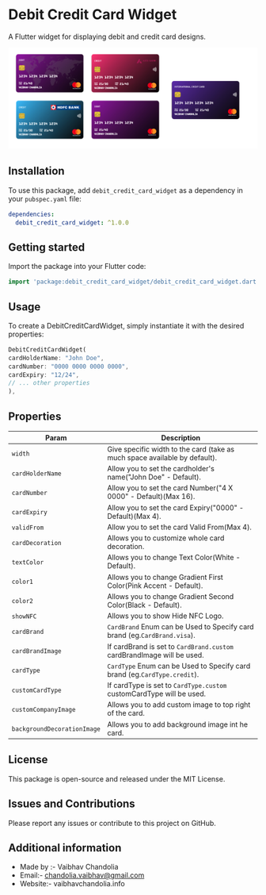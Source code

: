 # Debit Credit Card Widget

A Flutter widget for displaying debit and credit card designs.

![Example Image](https://github.com/vaibhav13062/debit_credit_card_widget/raw/master/image.png)


## Installation

To use this package, add `debit_credit_card_widget` as a dependency in your `pubspec.yaml` file:
```yaml
dependencies:
  debit_credit_card_widget: ^1.0.0
```

## Getting started
Import the package into your Flutter code:

```dart
import 'package:debit_credit_card_widget/debit_credit_card_widget.dart';
```

## Usage
To create a DebitCreditCardWidget, simply instantiate it with the desired properties:

```dart
DebitCreditCardWidget(
cardHolderName: "John Doe",
cardNumber: "0000 0000 0000 0000",
cardExpiry: "12/24",
// ... other properties
),
```

## Properties

| Param                       | Description                                                                |
|-----------------------------|----------------------------------------------------------------------------|
| `width`                     | Give specific width to the card (take as much space available by default). |
| `cardHolderName`            | Allow you to set the cardholder's name("John Doe" - Default).              |
| `cardNumber`                | Allow you to set the card Number("4 X 0000" - Default)(Max 16).            |
| `cardExpiry`                | Allow you to set the card Expiry("0000" - Default)(Max 4).                 |
| `validFrom`                 | Allow you to set the card Valid From(Max 4).                               |
| `cardDecoration`            | Allows you to customize whole card decoration.                             |
| `textColor`                 | Allows you to change Text Color(White - Default).                          |
| `color1`                    | Allows you to change Gradient First Color(Pink Accent - Default).          |
| `color2`                    | Allows you to change Gradient Second Color(Black - Default).               |
| `showNFC`                   | Allows you to show Hide NFC Logo.                                          |
| `cardBrand`                 | `CardBrand` Enum can be Used to Specify card brand (eg.`CardBrand.visa`).  |
| `cardBrandImage`            | If cardBrand is set to `CardBrand.custom` cardBrandImage will be used.     |
| `cardType`                  | `CardType` Enum can be Used to Specify card brand (eg.`CardType.credit`).  |
| `customCardType`            | If cardType is set to `CardType.custom` customCardType will be used.       |
| `customCompanyImage`        | Allows you to add custom image to top right of the card.                   |
| `backgroundDecorationImage` | Allows you to add background image int he card.                            |

## License

This package is open-source and released under the MIT License.

## Issues and Contributions
Please report any issues or contribute to this project on GitHub.

## Additional information

- Made by :- Vaibhav Chandolia
- Email:- chandolia.vaibhav@gmail.com
- Website:- vaibhavchandolia.info
